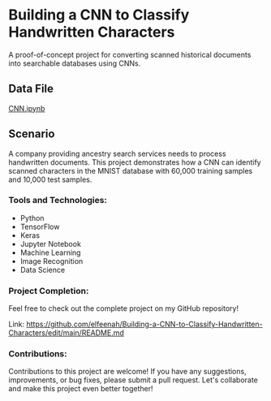 <!DOCTYPE html>
<html>
<head>
</head>
<body>
    <h1>Building a CNN to Classify Handwritten Characters</h1>
    <p>A proof-of-concept project for converting scanned historical documents into searchable databases using CNNs.</p>
    <h2>Data File</h2>
    <p><a href="~/Projects/CNN.ipynb">CNN.ipynb</a></p>
    <h2>Scenario</h2>
    <p>A company providing ancestry search services needs to process handwritten documents. This project demonstrates how a CNN can identify scanned characters in the MNIST database with 60,000 training samples and 10,000 test samples.</p>
    <h3>Tools and Technologies:</h3>
    <ul>
        <li>Python</li>
        <li>TensorFlow</li>
        <li>Keras</li>
        <li>Jupyter Notebook</li>
        <li>Machine Learning</li>
        <li>Image Recognition</li>
        <li>Data Science</li>
    </ul>
    <h3>Project Completion:</h3>
    <p>Feel free to check out the complete project on my GitHub repository!</p>
    <p>Link: <a href="https://github.com/elfeenah/Building-a-CNN-to-Classify-Handwritten-Characters/edit/main/README.md">https://github.com/elfeenah/Building-a-CNN-to-Classify-Handwritten-Characters/edit/main/README.md</a></p>
     <h3>Contributions:</h3>
    <p>Contributions to this project are welcome! If you have any suggestions, improvements, or bug fixes, please submit a pull request. Let's collaborate and make this project even better together!</p>
</body>
</html>
